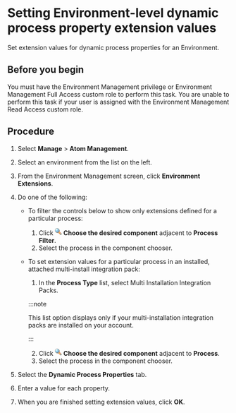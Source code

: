 # Setting Environment-level dynamic process property extension values

<head>
  <meta name="guidename" content="Integration"/>
  <meta name="context" content="GUID-85fe688b-8fae-4334-9b40-81bc203489a0"/>
</head>


Set extension values for dynamic process properties for an Environment.

## Before you begin

You must have the Environment Management privilege or Environment Management Full Access custom role to perform this task. You are unable to perform this task if your user is assigned with the Environment Management Read Access custom role.

## Procedure

1.  Select **Manage** \> **Atom Management**.

2.  Select an environment from the list on the left.

3.  From the Environment Management screen, click **Environment Extensions**.

4.  Do one of the following:

    -   To filter the controls below to show only extensions defined for a particular process:
        1.  Click **![](../Images/main-ic-magnifying-glass-16_cd0f3352-63b0-4d15-af6d-86e11b9d14eb.jpg) Choose the desired component** adjacent to **Process Filter**.
        2.  Select the process in the component chooser.
    -   To set extension values for a particular process in an installed, attached multi-install integration pack:
        1.  In the **Process Type** list, select Multi Installation Integration Packs.

        :::note
        
        This list option displays only if your multi-installation integration packs are installed on your account.

        :::

        2.  Click **![](../Images/main-ic-magnifying-glass-16_cd0f3352-63b0-4d15-af6d-86e11b9d14eb.jpg) Choose the desired component** adjacent to **Process**.
        3.  Select the process in the component chooser.

5.  Select the **Dynamic Process Properties** tab.

6.  Enter a value for each property.

7.  When you are finished setting extension values, click **OK**.